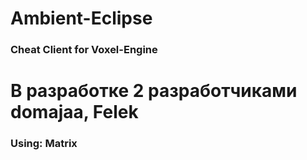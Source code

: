 # Ambient-Eclipse
### Cheat Client for Voxel-Engine

# В разработке 2 разработчиками domajaa, Felek




### Using: Matrix